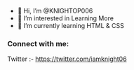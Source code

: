 - 👋 Hi, I’m @KNIGHTOP006
- 👀 I’m interested in Learning More
- 🌱 I’m currently learning HTML & CSS
### Connect with me:

Twitter :- https://twitter.com/iamknight06

<!---
KNIGHTOP006/KNIGHTOP006 is a ✨ special ✨ repository because its `README.md` (this file) appears on your GitHub profile.
You can click the Preview link to take a look at your changes.
--->

